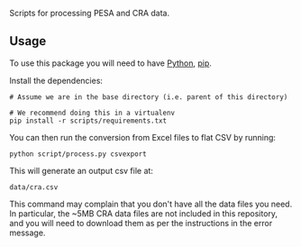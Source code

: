 Scripts for processing PESA and CRA data.

## Usage

To use this package you will need to have [Python](http://python.org),
[pip](http://www.pip-installer.org).

Install the dependencies:

    # Assume we are in the base directory (i.e. parent of this directory)

    # We recommend doing this in a virtualenv
    pip install -r scripts/requirements.txt

You can then run the conversion from Excel files to flat CSV by running:

    python script/process.py csvexport

This will generate an output csv file at:

    data/cra.csv

This command may complain that you don't have all the data files you need. In
particular, the ~5MB CRA data files are not included in this repository, and
you will need to download them as per the instructions in the error message.

